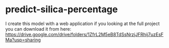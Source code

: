 # predict-silica-percentage
I create this model with a web application if you looking at the full project you can download it from here:
https://drive.google.com/drive/folders/1ZfrL2M5eB8TdSsNrzjJFRhij7uzEsFMa?usp=sharing
